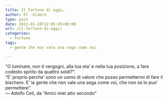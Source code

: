 ```yaml
---
title: Il Fortune di oggi…
author: El -Glabro
type: post
date: 2012-01-28T12:05:45+00:00
url: /il-fortune-di-oggi/
categories:
  - Fortune
tags:
  - gente che non vale una sega come voi

---
```

&#8220;O luminare, non ti vergogni, alla tua eta&#8217; e nella tua posizione, a fare  
codesto spirito da quattro soldi?&#8221;.  
&#8220;E&#8217; proprio perche&#8217; sono un uomo di valore che posso permettermi di fare il  
bischero. E&#8217; la gente che non vale una sega come voi, che non se lo puo&#8217;  
permettere&#8221;.  
&#8212; Adolfo Celi, da &#8220;Amici miei atto secondo&#8221;